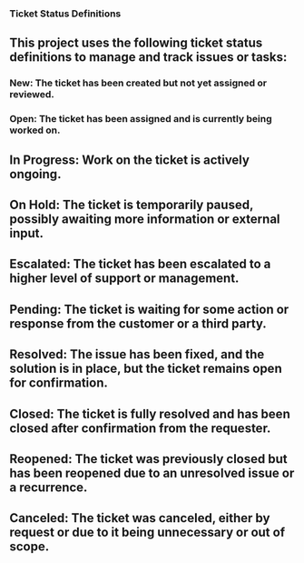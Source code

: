 ### Ticket Status Definitions
## This project uses the following ticket status definitions to manage and track issues or tasks:

### New: The ticket has been created but not yet assigned or reviewed.
### Open: The ticket has been assigned and is currently being worked on.
## In Progress: Work on the ticket is actively ongoing.
## On Hold: The ticket is temporarily paused, possibly awaiting more information or external input.
## Escalated: The ticket has been escalated to a higher level of support or management.
## Pending: The ticket is waiting for some action or response from the customer or a third party.
## Resolved: The issue has been fixed, and the solution is in place, but the ticket remains open for confirmation.
## Closed: The ticket is fully resolved and has been closed after confirmation from the requester.
## Reopened: The ticket was previously closed but has been reopened due to an unresolved issue or a recurrence.
## Canceled: The ticket was canceled, either by request or due to it being unnecessary or out of scope.